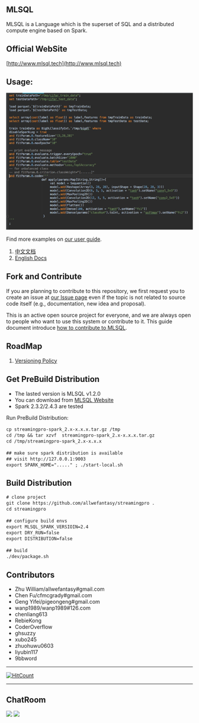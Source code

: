 ## MLSQL

MLSQL is a Language which is the superset of SQL and  a distributed compute engine based on Spark. 

## Official WebSite

[http://www.mlsql.tech](http://www.mlsql.tech)

## Usage:

![](https://github.com/allwefantasy/streamingpro/raw/master/images/WX20181106-164911.png)

Find more examples on [our user guide](http://docs.mlsql.tech/en).

1. [中文文档](http://docs.mlsql.tech/zh)
2. [English Docs](http://docs.mlsql.tech/en)

## Fork and Contribute

If you are planning to contribute to this repository, we first request you to create an issue at [our Issue page](https://github.com/allwefantasy/streamingpro/issues)
even if the topic is not related to source code itself (e.g., documentation, new idea and proposal).

This is an active open source project for everyone,
and we are always open to people who want to use this system or contribute to it.
This guide document introduce [how to contribute to MLSQL](https://github.com/allwefantasy/streamingpro/blob/master/docs/docv2/contribute/contribute.md).

## RoadMap

1. [Versioning Policy](https://github.com/allwefantasy/streamingpro/blob/master/docs/docv2/contribute/release.md)


## Get PreBuild Distribution

* The lasted version is MLSQL v1.2.0
* You can download from [MLSQL Website](http://download.mlsql.tech/)
* Spark 2.3.2/2.4.3 are tested


Run PreBuild Distribution:

```shell
cp streamingpro-spark_2.x-x.x.x.tar.gz /tmp
cd /tmp && tar xzvf  streamingpro-spark_2.x-x.x.x.tar.gz
cd /tmp/streamingpro-spark_2.x-x.x.x

## make sure spark distribution is available
## visit http://127.0.0.1:9003
export SPARK_HOME="....." ; ./start-local.sh
```

## Build Distribution


```shell
# clone project
git clone https://github.com/allwefantasy/streamingpro .
cd streamingpro

## configure build envs
export MLSQL_SPARK_VERSIOIN=2.4
export DRY_RUN=false 
export DISTRIBUTION=false

## build  
./dev/package.sh
```

## Contributors

* Zhu William/allwefantasy#gmail.com
* Chen Fu/cfmcgrady#gmail.com
* Geng Yifei/pigeongeng#gmail.com
* wanp1989/wanp1989#126.com
* chenliang613
* RebieKong
* CoderOverflow
* ghsuzzy
* xubo245
* zhuohuwu0603
* liyubin117
* 9bbword


----------
[![HitCount](http://hits.dwyl.io/allwefantasy/streamingpro.svg)](http://hits.dwyl.io/allwefantasy/streamingpro)

----------

## ChatRoom

![](http://docs.mlsql.tech/upload_images/qq_small.png) 
![](http://docs.mlsql.tech/upload_images/dingding_small.png)


